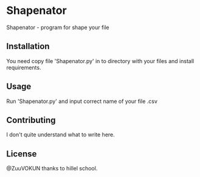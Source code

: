 # Shapenator

Shapenator - program for shape your file

## Installation

You need copy file 'Shapenator.py' in to directory with your files
 and install requirements.

## Usage

Run 'Shapenator.py' and input correct name of your file .csv

## Contributing

I don't quite understand what to write here.

## License

@ZuuVOKUN thanks to hillel school.